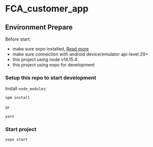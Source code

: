 # FCA_customer_app

## Environment Prepare

Before start:
- make sure expo installed, [Read more](https://reactnative.dev/docs/environment-setup)
- make sure connection with android device/emulator api-level 29+
- this project using node v14.15.4
- this project using expo for development
### Setup this repo to start development

Install `node_modules`:

```bash
npm install
```

or

```bash
yarn
```

### Start project

```bash
expo start
```
